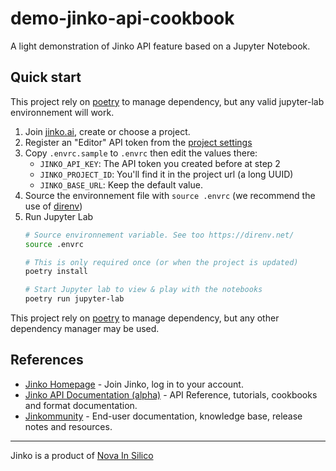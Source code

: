 # demo-jinko-api-cookbook

A light demonstration of Jinko API feature based on a Jupyter Notebook. 

## Quick start

This project rely on [poetry](https://python-poetry.org/) to manage dependency, but any valid jupyter-lab environnement will work.

1. Join [jinko.ai](https://www.jinko.ai), create or choose a project.
2. Register an "Editor" API token from the [project settings](https://doc.jinko.ai/docs/quick-start)
3. Copy `.envrc.sample` to `.envrc` then edit the values there:
   - `JINKO_API_KEY`: The API token you created before at step 2
   - `JINKO_PROJECT_ID`: You'll find it in the project url (a long UUID)
   - `JINKO_BASE_URL`: Keep the default value.
4. Source the environnement file with `source .envrc`  (we recommend the use of [direnv](https://direnv.net/))
5. Run Jupyter Lab
    ```sh
    # Source environnement variable. See too https://direnv.net/ 
    source .envrc

    # This is only required once (or when the project is updated)
    poetry install 

    # Start Jupyter lab to view & play with the notebooks
    poetry run jupyter-lab
    ```

This project rely on [poetry](https://python-poetry.org/) to manage dependency, but any other dependency manager may be used.

## References

- [Jinko Homepage](https://www.jinko.ai) - Join Jinko, log in to your account.
- [Jinko API Documentation (alpha)](https://doc.jinko.ai) - API Reference, tutorials, cookbooks and format documentation.
- [Jinkommunity](https://community.jinko.ai/) - End-user documentation, knowledge base, release notes and resources.


---


Jinko is a product of [Nova In Silico](https://www.novainsilico.ai)
